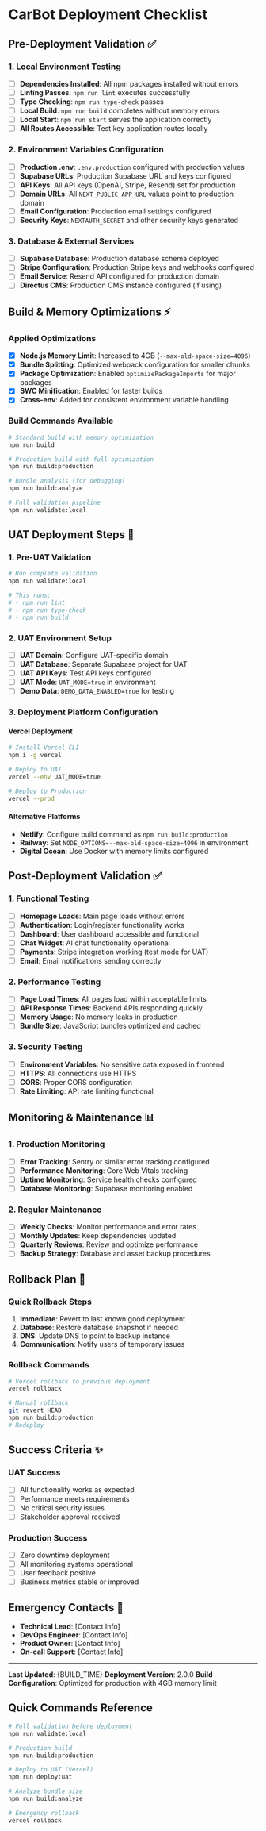 # CarBot Deployment Checklist

## Pre-Deployment Validation ✅

### 1. Local Environment Testing
- [ ] **Dependencies Installed**: All npm packages installed without errors
- [ ] **Linting Passes**: `npm run lint` executes successfully
- [ ] **Type Checking**: `npm run type-check` passes
- [ ] **Local Build**: `npm run build` completes without memory errors
- [ ] **Local Start**: `npm run start` serves the application correctly
- [ ] **All Routes Accessible**: Test key application routes locally

### 2. Environment Variables Configuration
- [ ] **Production .env**: `.env.production` configured with production values
- [ ] **Supabase URLs**: Production Supabase URL and keys configured
- [ ] **API Keys**: All API keys (OpenAI, Stripe, Resend) set for production
- [ ] **Domain URLs**: All `NEXT_PUBLIC_APP_URL` values point to production domain
- [ ] **Email Configuration**: Production email settings configured
- [ ] **Security Keys**: `NEXTAUTH_SECRET` and other security keys generated

### 3. Database & External Services
- [ ] **Supabase Database**: Production database schema deployed
- [ ] **Stripe Configuration**: Production Stripe keys and webhooks configured
- [ ] **Email Service**: Resend API configured for production domain
- [ ] **Directus CMS**: Production CMS instance configured (if using)

## Build & Memory Optimizations ⚡

### Applied Optimizations
- [x] **Node.js Memory Limit**: Increased to 4GB (`--max-old-space-size=4096`)
- [x] **Bundle Splitting**: Optimized webpack configuration for smaller chunks
- [x] **Package Optimization**: Enabled `optimizePackageImports` for major packages
- [x] **SWC Minification**: Enabled for faster builds
- [x] **Cross-env**: Added for consistent environment variable handling

### Build Commands Available
```bash
# Standard build with memory optimization
npm run build

# Production build with full optimization
npm run build:production

# Bundle analysis (for debugging)
npm run build:analyze

# Full validation pipeline
npm run validate:local
```

## UAT Deployment Steps 🚀

### 1. Pre-UAT Validation
```bash
# Run complete validation
npm run validate:local

# This runs:
# - npm run lint
# - npm run type-check  
# - npm run build
```

### 2. UAT Environment Setup
- [ ] **UAT Domain**: Configure UAT-specific domain
- [ ] **UAT Database**: Separate Supabase project for UAT
- [ ] **UAT API Keys**: Test API keys configured
- [ ] **UAT Mode**: `UAT_MODE=true` in environment
- [ ] **Demo Data**: `DEMO_DATA_ENABLED=true` for testing

### 3. Deployment Platform Configuration

#### Vercel Deployment
```bash
# Install Vercel CLI
npm i -g vercel

# Deploy to UAT
vercel --env UAT_MODE=true

# Deploy to Production
vercel --prod
```

#### Alternative Platforms
- **Netlify**: Configure build command as `npm run build:production`
- **Railway**: Set `NODE_OPTIONS=--max-old-space-size=4096` in environment
- **Digital Ocean**: Use Docker with memory limits configured

## Post-Deployment Validation ✅

### 1. Functional Testing
- [ ] **Homepage Loads**: Main page loads without errors
- [ ] **Authentication**: Login/register functionality works
- [ ] **Dashboard**: User dashboard accessible and functional
- [ ] **Chat Widget**: AI chat functionality operational
- [ ] **Payments**: Stripe integration working (test mode for UAT)
- [ ] **Email**: Email notifications sending correctly

### 2. Performance Testing
- [ ] **Page Load Times**: All pages load within acceptable limits
- [ ] **API Response Times**: Backend APIs responding quickly
- [ ] **Memory Usage**: No memory leaks in production
- [ ] **Bundle Size**: JavaScript bundles optimized and cached

### 3. Security Testing
- [ ] **Environment Variables**: No sensitive data exposed in frontend
- [ ] **HTTPS**: All connections use HTTPS
- [ ] **CORS**: Proper CORS configuration
- [ ] **Rate Limiting**: API rate limiting functional

## Monitoring & Maintenance 📊

### 1. Production Monitoring
- [ ] **Error Tracking**: Sentry or similar error tracking configured
- [ ] **Performance Monitoring**: Core Web Vitals tracking
- [ ] **Uptime Monitoring**: Service health checks configured
- [ ] **Database Monitoring**: Supabase monitoring enabled

### 2. Regular Maintenance
- [ ] **Weekly Checks**: Monitor performance and error rates
- [ ] **Monthly Updates**: Keep dependencies updated
- [ ] **Quarterly Reviews**: Review and optimize performance
- [ ] **Backup Strategy**: Database and asset backup procedures

## Rollback Plan 🔄

### Quick Rollback Steps
1. **Immediate**: Revert to last known good deployment
2. **Database**: Restore database snapshot if needed
3. **DNS**: Update DNS to point to backup instance
4. **Communication**: Notify users of temporary issues

### Rollback Commands
```bash
# Vercel rollback to previous deployment
vercel rollback

# Manual rollback
git revert HEAD
npm run build:production
# Redeploy
```

## Success Criteria ✨

### UAT Success
- [ ] All functionality works as expected
- [ ] Performance meets requirements
- [ ] No critical security issues
- [ ] Stakeholder approval received

### Production Success  
- [ ] Zero downtime deployment
- [ ] All monitoring systems operational
- [ ] User feedback positive
- [ ] Business metrics stable or improved

## Emergency Contacts 🚨

- **Technical Lead**: [Contact Info]
- **DevOps Engineer**: [Contact Info]
- **Product Owner**: [Contact Info]
- **On-call Support**: [Contact Info]

---

**Last Updated**: {BUILD_TIME}
**Deployment Version**: 2.0.0
**Build Configuration**: Optimized for production with 4GB memory limit

## Quick Commands Reference

```bash
# Full validation before deployment
npm run validate:local

# Production build
npm run build:production  

# Deploy to UAT (Vercel)
npm run deploy:uat

# Analyze bundle size
npm run build:analyze

# Emergency rollback
vercel rollback
```